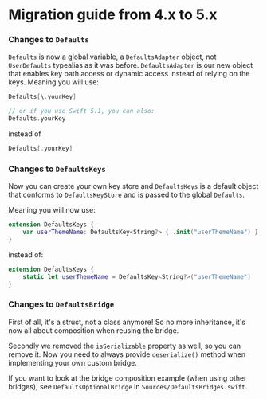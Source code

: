 # Migration guide from 4.x to 5.x

### Changes to `Defaults`
`Defaults` is now a global variable, a `DefaultsAdapter` object, not `UserDefaults` typealias as it was before. `DefaultsAdapter` is our new object that enables key path access or dynamic access instead of relying on the keys.
Meaning you will use:
```swift
Defaults[\.yourKey]

// or if you use Swift 5.1, you can also:
Defaults.yourKey
```

instead of
```swift
Defaults[.yourKey]
```

### Changes to `DefaultsKeys`
Now you can create your own key store and `DefaultsKeys` is a default object that conforms to `DefaultsKeyStore` and is passed to the global `Defaults`.

Meaning you will now use:
```swift
extension DefaultsKeys {
    var userThemeName: DefaultsKey<String?> { .init("userThemeName") }
}
```

instead of:
```swift
extension DefaultsKeys {
    static let userThemeName = DefaultsKey<String?>("userThemeName")
}
```

### Changes to `DefaultsBridge`
First of all, it's a struct, not a class anymore! So no more inheritance, it's now all about composition when reusing the bridge.

Secondly we removed the `isSerializable` property as well, so you can remove it. Now you need to always provide `deserialize()` method when implementing your own custom bridge.

If you want to look at the bridge composition example (when using other bridges), see `DefaultsOptionalBridge` in `Sources/DefaultsBridges.swift`.